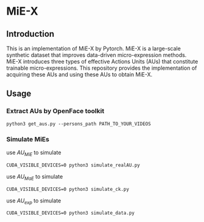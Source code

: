 # MiE-X

## Introduction

This is an implementation of MiE-X by Pytorch. MiE-X is a large-scale synthetic dataset that improves data-driven micro-expression methods. MiE-X introduces three types of effective Actions Units (AUs) that constitute trainable micro-expressions. This repository provides the implementation of acquiring these AUs and using these AUs to obtain MiE-X.


## Usage

### Extract AUs by OpenFace toolkit
```shell script
python3 get_aus.py --persons_path PATH_TO_YOUR_VIDEOS
```
### Simulate MiEs 

use $AU_{MiE}$ to simulate
```shell script
CUDA_VISIBLE_DEVICES=0 python3 simulate_realAU.py 
```
use $AU_{MaE}$ to simulate
```shell script
CUDA_VISIBLE_DEVICES=0 python3 simulate_ck.py 
```
use $AU_{exp}$ to simulate
```shell script
CUDA_VISIBLE_DEVICES=0 python3 simulate_data.py 
```
